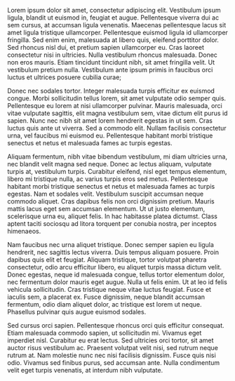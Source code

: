 

Lorem ipsum dolor sit amet, consectetur adipiscing elit. Vestibulum ipsum ligula, blandit ut euismod in, feugiat et augue. Pellentesque viverra dui ac sem cursus, at accumsan ligula venenatis. Maecenas pellentesque lacus sit amet ligula tristique ullamcorper. Pellentesque euismod ligula id ullamcorper fringilla. Sed enim enim, malesuada at libero quis, eleifend porttitor dolor. Sed rhoncus nisl dui, et pretium sapien ullamcorper eu. Cras laoreet consectetur nisi in ultricies. Nulla vestibulum rhoncus malesuada. Donec non eros mauris. Etiam tincidunt tincidunt nibh, sit amet fringilla velit. Ut vestibulum pretium nulla. Vestibulum ante ipsum primis in faucibus orci luctus et ultrices posuere cubilia curae;

Donec nec sodales tortor. Integer malesuada turpis efficitur ex euismod congue. Morbi sollicitudin tellus lorem, sit amet vulputate odio semper quis. Pellentesque eu lorem at nisi ullamcorper pulvinar. Mauris malesuada, orci vitae vulputate sagittis, elit magna vestibulum sem, vitae dictum elit purus id sapien. Nunc nec nibh sit amet lorem hendrerit egestas in ut sem. Cras luctus quis ante ut viverra. Sed a commodo elit. Nullam facilisis consectetur urna, vel faucibus mi euismod eu. Pellentesque habitant morbi tristique senectus et netus et malesuada fames ac turpis egestas.

Aliquam fermentum, nibh vitae bibendum vestibulum, mi diam ultricies urna, nec blandit velit magna sed neque. Donec ac lectus aliquam, vulputate turpis at, vestibulum turpis. Curabitur eleifend, nisl eget tempus elementum, libero mi tristique nulla, ac varius turpis eros sed metus. Pellentesque habitant morbi tristique senectus et netus et malesuada fames ac turpis egestas. Nam et sodales velit. Vestibulum suscipit accumsan neque commodo aliquet. Cras dapibus felis non orci dignissim pretium. Mauris mattis lacus eget sem accumsan elementum. Ut ut justo elementum, scelerisque urna eu, aliquet felis. In hac habitasse platea dictumst. Class aptent taciti sociosqu ad litora torquent per conubia nostra, per inceptos himenaeos.

Nam faucibus nec urna aliquet tristique. Donec semper sapien eu ligula hendrerit, nec sagittis lectus viverra. Duis tempus aliquam posuere. Proin dapibus quis elit et feugiat. Aliquam tristique, tortor volutpat pharetra consectetur, odio arcu efficitur libero, eu aliquet turpis massa dictum velit. Donec egestas, neque id malesuada congue, tellus tortor elementum dolor, nec fermentum dolor mauris eget augue. Nulla ut felis enim. Ut at leo id felis vehicula sollicitudin. Cras tristique neque vitae luctus feugiat. Fusce et iaculis sem, a placerat ex. Fusce dignissim, neque blandit accumsan fermentum, odio diam aliquet dolor, ac tristique est lorem ut neque. Phasellus pulvinar quis augue euismod sodales.

Sed cursus orci sapien. Pellentesque rhoncus orci quis efficitur consequat. Etiam malesuada commodo sapien, ut sollicitudin mi. Vivamus eget imperdiet nisl. Curabitur eu erat lectus. Sed ultricies orci tortor, sit amet auctor risus vestibulum ac. Praesent volutpat velit nisi, sed rutrum neque rutrum at. Nam molestie nunc nec nisi facilisis dignissim. Fusce quis nisi odio. Vivamus sed finibus purus, sed accumsan ante. Nulla condimentum velit eget turpis venenatis, at interdum nibh vulputate. 
